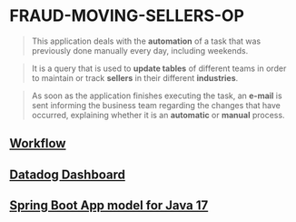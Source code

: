 # FRAUD-MOVING-SELLERS-OP


> This application deals with the **automation** of a task that was previously done manually every day, including weekends.

> It is a query that is used to **update tables** of different teams in order to maintain or track **sellers** in their different **industries**.

> As soon as the application finishes executing the task, an **e-mail** is sent informing the business team regarding the changes that have occurred, explaining whether it is an **automatic** or **manual** process.


## [Workflow](workflow.md)
## [Datadog Dashboard](datadog.md)
## [Spring Boot App model for Java 17](spring.md)